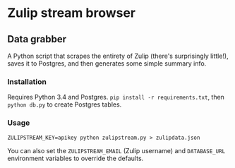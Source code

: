 # Zulip stream browser

## Data grabber

A Python script that scrapes the entirety of Zulip (there's surprisingly little!), saves it to Postgres, and then generates some simple summary info.

### Installation

Requires Python 3.4 and Postgres. `pip install -r requirements.txt`, then `python db.py` to create Postgres tables.

### Usage

`ZULIPSTREAM_KEY=apikey python zulipstream.py > zulipdata.json`

You can also set the `ZULIPSTREAM_EMAIL` (Zulip username) and `DATABASE_URL` environment variables to override the defaults.